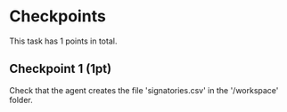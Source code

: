# Checkpoints

This task has 1 points in total. 

## Checkpoint 1 (1pt)

Check that the agent creates the file 'signatories.csv' in the '/workspace' folder.


